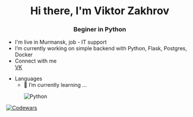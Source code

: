 <h1 align="center">Hi there, I'm Viktor Zakhrov </h1>
<h3 align="center">Beginer in Python </h3>

- I'm live in Murmansk, job - IT support </br>
- I’m currently working on simple backend with Python, Flask, Postgres, Docker </br>
- Connect with me
  </br><a href="https://vk.com/id74658274" target="_blank">VK</a> </br><p>
- Languages
  - 🌱 I’m currently learning ...
    <p><img src="https://img.shields.io/badge/python-3670A0?style=for-the-badge&logo=python&logoColor=ffdd54)" alt="Python"></p>
<p><a href="https://www.codewars.com/users/zvic81"><img src="https://www.codewars.com/users/zvic81/badges/small"  alt="Codewars"></a></p>

  
  

  <!--
**zvic81/zvic81** is a ✨ _special_ ✨ repository because its `README.md` (this file) appears on your GitHub profile.

Here are some ideas to get you started:

 🔭 I’m currently working on simple backend with Python, Flask, Postgres, Docker
- 🌱 I’m currently learning ...
- 👯 I’m looking to collaborate on ...
- 🤔 I’m looking for help with ...
- 💬 Ask me about ...
- 📫 How to reach me: ...
- 😄 Pronouns: ...
- ⚡ Fun fact: ...
-->
